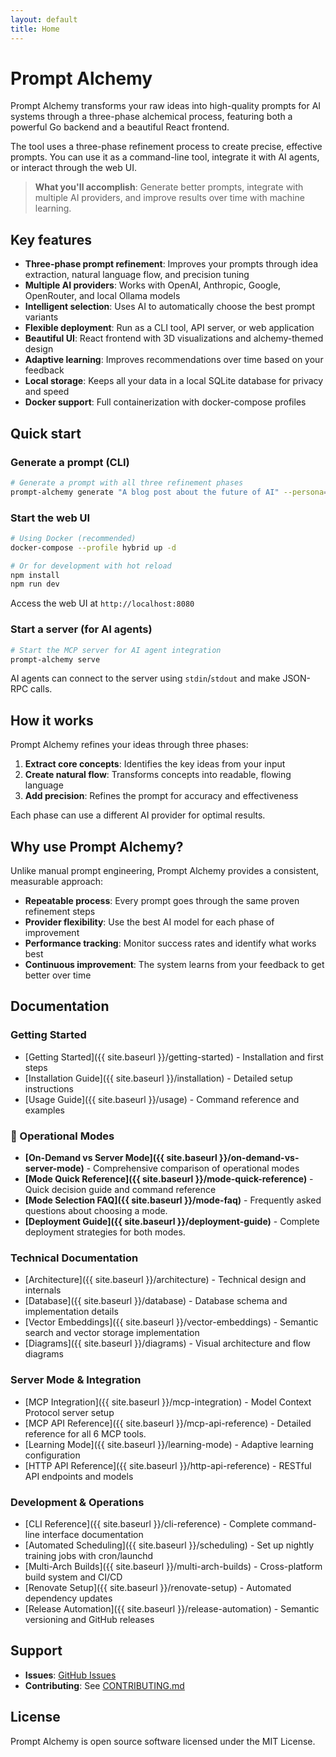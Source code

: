 ```yaml
---
layout: default
title: Home
---
```


# Prompt Alchemy

Prompt Alchemy transforms your raw ideas into high-quality prompts for AI systems through a three-phase alchemical process, featuring both a powerful Go backend and a beautiful React frontend.

The tool uses a three-phase refinement process to create precise, effective prompts. You can use it as a command-line tool, integrate it with AI agents, or interact through the web UI.

> **What you'll accomplish**: Generate better prompts, integrate with multiple AI providers, and improve results over time with machine learning.

## Key features

- **Three-phase prompt refinement**: Improves your prompts through idea extraction, natural language flow, and precision tuning
- **Multiple AI providers**: Works with OpenAI, Anthropic, Google, OpenRouter, and local Ollama models
- **Intelligent selection**: Uses AI to automatically choose the best prompt variants
- **Flexible deployment**: Run as a CLI tool, API server, or web application
- **Beautiful UI**: React frontend with 3D visualizations and alchemy-themed design
- **Adaptive learning**: Improves recommendations over time based on your feedback
- **Local storage**: Keeps all your data in a local SQLite database for privacy and speed
- **Docker support**: Full containerization with docker-compose profiles

## Quick start

### Generate a prompt (CLI)

```bash
# Generate a prompt with all three refinement phases
prompt-alchemy generate "A blog post about the future of AI" --persona=writing
```

### Start the web UI

```bash
# Using Docker (recommended)
docker-compose --profile hybrid up -d

# Or for development with hot reload
npm install
npm run dev
```

Access the web UI at `http://localhost:8080`

### Start a server (for AI agents)

```bash
# Start the MCP server for AI agent integration
prompt-alchemy serve
```

AI agents can connect to the server using `stdin`/`stdout` and make JSON-RPC calls.

## How it works

Prompt Alchemy refines your ideas through three phases:

1. **Extract core concepts**: Identifies the key ideas from your input
2. **Create natural flow**: Transforms concepts into readable, flowing language  
3. **Add precision**: Refines the prompt for accuracy and effectiveness

Each phase can use a different AI provider for optimal results.

## Why use Prompt Alchemy?

Unlike manual prompt engineering, Prompt Alchemy provides a consistent, measurable approach:

- **Repeatable process**: Every prompt goes through the same proven refinement steps
- **Provider flexibility**: Use the best AI model for each phase of improvement  
- **Performance tracking**: Monitor success rates and identify what works best
- **Continuous improvement**: The system learns from your feedback to get better over time

## Documentation

### Getting Started
- [Getting Started]({{ site.baseurl }}/getting-started) - Installation and first steps
- [Installation Guide]({{ site.baseurl }}/installation) - Detailed setup instructions
- [Usage Guide]({{ site.baseurl }}/usage) - Command reference and examples

### 🔄 Operational Modes
- **[On-Demand vs Server Mode]({{ site.baseurl }}/on-demand-vs-server-mode)** - Comprehensive comparison of operational modes
- **[Mode Quick Reference]({{ site.baseurl }}/mode-quick-reference)** - Quick decision guide and command reference
- **[Mode Selection FAQ]({{ site.baseurl }}/mode-faq)** - Frequently asked questions about choosing a mode.
- **[Deployment Guide]({{ site.baseurl }}/deployment-guide)** - Complete deployment strategies for both modes.

### Technical Documentation
- [Architecture]({{ site.baseurl }}/architecture) - Technical design and internals
- [Database]({{ site.baseurl }}/database) - Database schema and implementation details
- [Vector Embeddings]({{ site.baseurl }}/vector-embeddings) - Semantic search and vector storage implementation
- [Diagrams]({{ site.baseurl }}/diagrams) - Visual architecture and flow diagrams

### Server Mode & Integration
- [MCP Integration]({{ site.baseurl }}/mcp-integration) - Model Context Protocol server setup
- [MCP API Reference]({{ site.baseurl }}/mcp-api-reference) - Detailed reference for all 6 MCP tools.
- [Learning Mode]({{ site.baseurl }}/learning-mode) - Adaptive learning configuration
- [HTTP API Reference]({{ site.baseurl }}/http-api-reference) - RESTful API endpoints and models

### Development & Operations
- [CLI Reference]({{ site.baseurl }}/cli-reference) - Complete command-line interface documentation
- [Automated Scheduling]({{ site.baseurl }}/scheduling) - Set up nightly training jobs with cron/launchd
- [Multi-Arch Builds]({{ site.baseurl }}/multi-arch-builds) - Cross-platform build system and CI/CD
- [Renovate Setup]({{ site.baseurl }}/renovate-setup) - Automated dependency updates
- [Release Automation]({{ site.baseurl }}/release-automation) - Semantic versioning and GitHub releases

## Support

- **Issues**: [GitHub Issues](https://github.com/jonwraymond/prompt-alchemy/issues)
- **Contributing**: See [CONTRIBUTING.md](https://github.com/jonwraymond/prompt-alchemy/blob/main/CONTRIBUTING.md)

## License

Prompt Alchemy is open source software licensed under the MIT License.